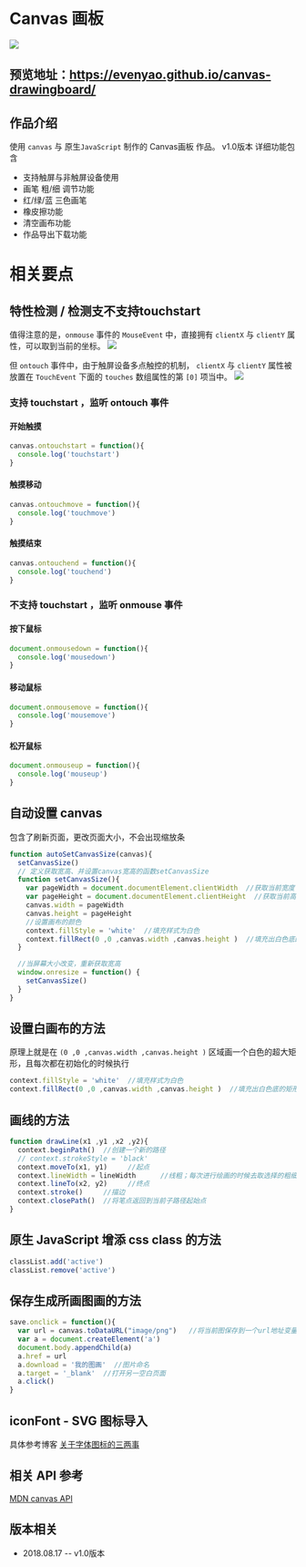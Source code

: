 # Canvas 画板
![](https://upload-images.jianshu.io/upload_images/12904618-e86b31e1e0556db7.png?imageMogr2/auto-orient/strip%7CimageView2/2/w/1240)

## 预览地址：https://evenyao.github.io/canvas-drawingboard/


## 作品介绍
使用 `canvas` 与 原生`JavaScript` 制作的 Canvas画板 作品。
v1.0版本 详细功能包含
- 支持触屏与非触屏设备使用
- 画笔 粗/细 调节功能
- 红/绿/蓝 三色画笔
- 橡皮擦功能
- 清空画布功能
- 作品导出下载功能

# 相关要点
## 特性检测 / 检测支不支持touchstart
值得注意的是，`onmouse` 事件的 `MouseEvent` 中，直接拥有 `clientX` 与 `clientY` 属性，可以取到当前的坐标。
![](https://upload-images.jianshu.io/upload_images/12904618-287845adc3f845ca.jpg?imageMogr2/auto-orient/strip%7CimageView2/2/w/1240)

但 `ontouch` 事件中，由于触屏设备多点触控的机制， `clientX` 与 `clientY` 属性被放置在 `TouchEvent` 下面的 `touches` 数组属性的第 `[0]` 项当中。
![](https://upload-images.jianshu.io/upload_images/12904618-108fc39873979097.jpg?imageMogr2/auto-orient/strip%7CimageView2/2/w/1240)


### 支持 touchstart ，监听 ontouch 事件
#### 开始触摸
```JavaScript
canvas.ontouchstart = function(){
  console.log('touchstart')
}
```

#### 触摸移动
```JavaScript
canvas.ontouchmove = function(){
  console.log('touchmove')
}
```

#### 触摸结束
```JavaScript
canvas.ontouchend = function(){
  console.log('touchend')
}
```

### 不支持 touchstart ，监听 onmouse 事件
#### 按下鼠标
```JavaScript
document.onmousedown = function(){
  console.log('mousedown')
}
```

#### 移动鼠标
```JavaScript
document.onmousemove = function(){
  console.log('mousemove')
}
```

#### 松开鼠标
```JavaScript
document.onmouseup = function(){
  console.log('mouseup')
}
```
## 自动设置 canvas
包含了刷新页面，更改页面大小，不会出现缩放条

```JavaScript
function autoSetCanvasSize(canvas){
  setCanvasSize()
  // 定义获取宽高、并设置canvas宽高的函数setCanvasSize
  function setCanvasSize(){
    var pageWidth = document.documentElement.clientWidth  //获取当前宽度
    var pageHeight = document.documentElement.clientHeight  //获取当前高度
    canvas.width = pageWidth
    canvas.height = pageHeight
    //设置画布的颜色
    context.fillStyle = 'white'  //填充样式为白色
    context.fillRect(0 ,0 ,canvas.width ,canvas.height )  //填充出白色底的矩形，充当白色画布，不然默认是透明的
  }

  //当屏幕大小改变，重新获取宽高
  window.onresize = function() {
    setCanvasSize()
  }
}
```

## 设置白画布的方法
原理上就是在 `(0 ,0 ,canvas.width ,canvas.height )` 区域画一个白色的超大矩形，且每次都在初始化的时候执行
```JavaScript
context.fillStyle = 'white'  //填充样式为白色
context.fillRect(0 ,0 ,canvas.width ,canvas.height )  //填充出白色底的矩形，充当白色画布，不然默认是透明的
```

## 画线的方法
```JavaScript
function drawLine(x1 ,y1 ,x2 ,y2){
  context.beginPath()  //创建一个新的路径
  // context.strokeStyle = 'black'
  context.moveTo(x1, y1)     //起点
  context.lineWidth = lineWidth      //线粗；每次进行绘画的时候去取选择的粗细的值
  context.lineTo(x2, y2)     //终点
  context.stroke()     //描边
  context.closePath()  //将笔点返回到当前子路径起始点
}
```

## 原生 JavaScript 增添 css class 的方法
```JavaScript
classList.add('active')
classList.remove('active')
```

## 保存生成所画图画的方法
```JavaScript
save.onclick = function(){
  var url = canvas.toDataURL("image/png")   //将当前图保存到一个url地址变量中
  var a = document.createElement('a')
  document.body.appendChild(a)
  a.href = url
  a.download = '我的图画'  //图片命名
  a.target = '_blank'  //打开另一空白页面
  a.click()
}
```

## iconFont - SVG 图标导入
具体参考博客
[关于字体图标的三两事](https://www.jianshu.com/p/1542a8d3ce0b)

## 相关 API 参考
[MDN canvas API](https://developer.mozilla.org/zh-CN/docs/Web/API/Canvas_API)

## 版本相关
- 2018.08.17 -- v1.0版本   
